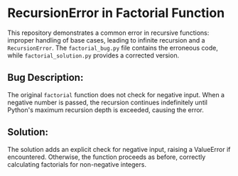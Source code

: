 # RecursionError in Factorial Function

This repository demonstrates a common error in recursive functions: improper handling of base cases, leading to infinite recursion and a `RecursionError`. The `factorial_bug.py` file contains the erroneous code, while `factorial_solution.py` provides a corrected version.

## Bug Description:

The original `factorial` function does not check for negative input.  When a negative number is passed, the recursion continues indefinitely until Python's maximum recursion depth is exceeded, causing the error. 

## Solution:

The solution adds an explicit check for negative input, raising a ValueError if encountered. Otherwise, the function proceeds as before, correctly calculating factorials for non-negative integers.